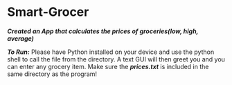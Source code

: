 # Smart-Grocer
***Created an App that calculates the prices of groceries(low, high, average)***

***To Run:*** Please have Python installed on your device and use the python shell to call the file from the directory. A text GUI will then greet you and you can enter any grocery item. Make sure the ***prices.txt*** is included in the same directory as the program!

